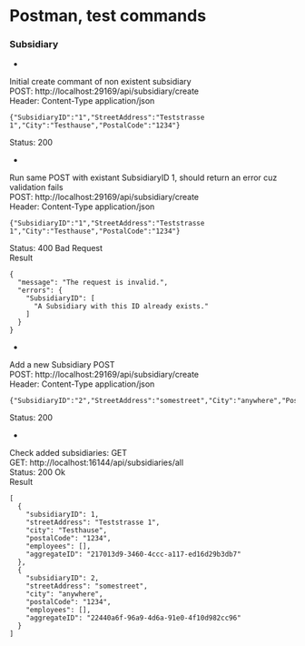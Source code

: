 # Postman, test commands

### Subsidiary

-

Initial create commant of non existent subsidiary  
POST: http://localhost:29169/api/subsidiary/create  
Header: Content-Type application/json  
```
{"SubsidiaryID":"1","StreetAddress":"Teststrasse 1","City":"Testhause","PostalCode":"1234"}
```
Status: 200

-

Run same POST with existant SubsidiaryID 1, should return an error cuz validation fails  
POST: http://localhost:29169/api/subsidiary/create  
Header: Content-Type application/json  
```
{"SubsidiaryID":"1","StreetAddress":"Teststrasse 1","City":"Testhause","PostalCode":"1234"}
```
Status: 400 Bad Request  
Result  
```
{
  "message": "The request is invalid.",
  "errors": {
    "SubsidiaryID": [
      "A Subsidiary with this ID already exists."
    ]
  }
}
```

-

Add a new Subsidiary POST  
POST: http://localhost:29169/api/subsidiary/create  
Header: Content-Type application/json  
```
{"SubsidiaryID":"2","StreetAddress":"somestreet","City":"anywhere","PostalCode":"1234"}
```
Status: 200  

-

Check added subsidiaries: GET  
GET: http://localhost:16144/api/subsidiaries/all  
Status: 200 Ok  
Result  
```
[
  {
    "subsidiaryID": 1,
    "streetAddress": "Teststrasse 1",
    "city": "Testhause",
    "postalCode": "1234",
    "employees": [],
    "aggregateID": "217013d9-3460-4ccc-a117-ed16d29b3db7"
  },
  {
    "subsidiaryID": 2,
    "streetAddress": "somestreet",
    "city": "anywhere",
    "postalCode": "1234",
    "employees": [],
    "aggregateID": "22440a6f-96a9-4d6a-91e0-4f10d982cc96"
  }
]
